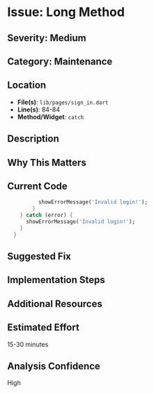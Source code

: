 # Issue: Long Method

## Severity: Medium

## Category: Maintenance

## Location
- **File(s)**: `lib/pages/sign_in.dart`
- **Line(s)**: 84-84
- **Method/Widget**: `catch`

## Description


## Why This Matters


## Current Code
```dart
          showErrorMessage('Invalid login!');
        }
    } catch (error) {
      showErrorMessage('Invalid login!');
    }
  }
```

## Suggested Fix


## Implementation Steps


## Additional Resources


## Estimated Effort
15-30 minutes

## Analysis Confidence
High
